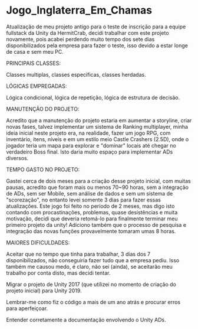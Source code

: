 # Jogo_Inglaterra_Em_Chamas
 Atualização de meu projeto antigo para o teste de inscrição para a equipe fullstack da Unity da HermitCrab, decidi trabalhar com este projeto novamente, pois acabei perdendo muito tempo dos sete dias disponibilizados pela empresa para fazer o teste, isso devido a estar longe de casa e sem meu PC.
 
 
 PRINCIPAIS CLASSES:
 
Classes multiplas, classes específicas, classes herdadas.
 
 LÓGICAS EMPREGADAS:
 
Lógica condicional, lógica de repetição, lógica de estrutura de decisão.
 
 MANUTENÇÃO DO PROJETO:
 
Acredito que a manutenção do projeto estaria em aumentar a storyline, criar novas fases, talvez implementar um sistema de Ranking multiplayer, minha ideia inicial neste projeto era, na realidade, fazer um jogo RPG, com inventário, itens, níveis e em um estilo meio Castle Crashers (2.5D), onde o jogador teria um mapa para explorar e "dominar" locais até chegar no verdadeiro Boss final. Isto daria muito espaço para implementar ADs diversos.
 
 TEMPO GASTO NO PROJETO:
 
 Gastei cerca de dois meses para a criação desse projeto inicial, com muitas pausas, acredito que foram mais ou menos 70~90 horas, sem a integração de ADs, sem ser Mobile, sem análise de dados e sem um sistema de "scorezação", no entanto levei somente 3 dias para fazer essas atualizações. Este jogo foi feito no período de 2 meses, mas digo isto contando com procastinações, problemas, quase desistências e muita motivação, decidi que deveria retomá-lo para finalmente terminar meu primeiro projeto da unity! Adiciono também que o processo de pesquisa e integração das novas funções provavelmente tomaram umas 8 horas.
 
 MAIORES DIFICULDADES:
 
 Aceitar que no tempo que tinha para trabalhar, 3 dias dos 7 disponibilizados, não conseguiria fazer tudo que a empresa pediu. Isso também me causou medo, é claro, não sei (ainda), se aceitarão meu trabalho por conta disto, mas decidi tentar.
 
 Migrar o projeto de Unity 2017 (que utilizei no momento de criação do projeto inicial) para Unity 2019.
 
 Lembrar-me como fiz o código a mais de um ano atrás e procurar erros para aperfeiçoar.
 
 Entender corretamente a documentação envolvendo o Unity ADs.
